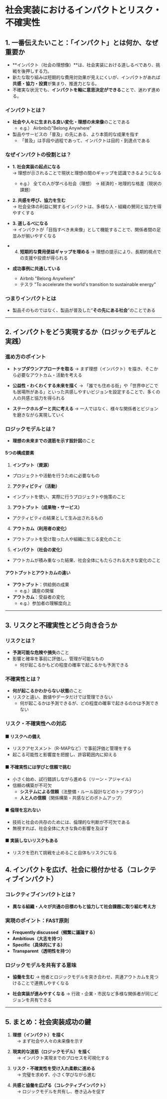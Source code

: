 # 社会実装におけるインパクトとリスク・不確実性

## 1. 一番伝えたいこと：「インパクト」とは何か、なぜ重要か
- **インパクト（社会の理想像）**は、社会実装における道しるべであり、挑戦を後押しする力。
- 新たな取り組みは短期的な費用対効果が見えにくいが、インパクトがあれば**共感・協力・投資**が集まり、推進力となる。
- 不確実な状況でも、**インパクトを軸に意思決定ができる**ことで、迷わず進める。

### インパクトとは？
- **社会や人々に生まれる良い変化・理想の未来像**のことである
  - e.g.） Airbnbの"Belong Anywhere"
- 製品やサービスの「普及」の先にある、より本質的な成果を指す
  - 「普及」は手段や過程であって、インパクトは目的・到達点である

### なぜインパクトの役割とは？
- **1. 社会実装の起点になる**  
  → 理想が示されることで現状と理想の間のギャップを認識できるようになる
    - e.g.） 全ての人が学べる社会（理想） → 経済的・地理的な格差（現状の課題）
  
- **2. 共感を呼び、協力を生む**  
  → 社会全体の利益に関するインパクトは、多様な人・組織の賛同と協力を得やすくする

- **3. 道しるべになる**  
  → インパクトが「目指すべき未来像」として機能することで、関係者間の足並みが揃いやすくなる

- 4. **短期的な費用便益ギャップを埋める**
  → 理想の提示により、長期的視点での支援や投資が得られる

- **成功事例に共通している**  
  - Airbnb "Belong Anywhere"
  - テスラ "To accelerate the world's transition to sustainable energy"

### **つまりインパクトとは**
- 製品そのものではなく、製品が普及した”**その先にある社会**”のことである
---

## 2. インパクトをどう実現するか（ロジックモデルと実践）
### 進め方のポイント
- **トップダウンアプローチを取る**
  → まず理想（インパクト）を描き、そこから必要なアウトカム・活動を考える

- **公益性・わくわくする未来を描く**
  → 「誰でも住める街」や「世界中どこでも居場所がある」といった共感しやすいビジョンを設定することで、多くの人の共感と協力を得られる

- **ステークホルダーと共に考える**
  → 一人ではなく、様々な関係者とビジョンを磨きながら実現していく

### ロジックモデルとは？
- **理想の未来までの道筋を示す設計図**のこと
  
#### 5つの構成要素
1. **インプット（資源）**
  - プロジェクトや活動を行うために必要なもの
2. **アクティビティ（活動）**
  - インプットを使い、実際に行うプロジェクトや施策のこと
3. **アウトプット（成果物・サービス）**
  - アクティビティの結果として生み出されるもの
4. **アウトカム（利用者の変化）**
  - アウトプットを受け取った人や組織に生じる変化のこと
5. **インパクト（社会の変化）**
  - アウトカムが積み重なった結果、社会全体にもたらされる大きな変化のこと

#### アウトプットとアウトカムの違い
- **アウトプット**：供給側の成果
  - e.g.）講座の開催
- **アウトカム**：受益者の変化
  - e.g.）参加者の理解度向上
---

## 3. リスクと不確実性とどう向き合うか
### リスクとは？
- **予測可能な危険や損失**のこと
- 影響と確率を事前に評価し、管理が可能なもの
  - 何が起こるかもどの程度の確率で起こるかも予測できる

### 不確実性とは？
- **何が起こるかわからない状態**のこと
- リスクと違い、数値やデータだけでは管理できない
  - 何が起こるかは予測できるが、どの程度の確率で起きるのかは予測できない

### リスク・不確実性への対応

#### ■ リスクへの備え
- リスクアセスメント（R-MAPなど）で事前評価と管理をする
- 起こる可能性と影響度を把握し、許容範囲内に抑える

#### ■ 不確実性には学びと信頼で挑む
- 小さく始め、試行錯誤しながら進める（リーン・アジャイル）
- 信頼の構築が不可欠  
  - **システムによる信頼**（法整備・ルール設計などのトップダウン）
  - **人と人の信頼**（関係構築・共感などのボトムアップ）

#### ■ 倫理を忘れない
- 技術と社会の共存のためには、倫理的な判断が不可欠である
- 無視すれば、社会全体に大きな負の影響を及ぼす

#### ■ 実装しないリスクもある
- リスクを恐れて挑戦を止めること自体もリスクになる


## 4. インパクトを広げ、社会に根付かせる（コレクティブインパクト）

### コレクティブインパクトとは？
- **異なる組織・人々が共通の目標のもと協力して社会課題に取り組む考え方**

### 実現のポイント：FAST原則

- **Frequently discussed（頻繁に議論する）**
- **Ambitious（大志を持つ）**
- **Specific（具体的にする）**
- **Transparent（透明性を持つ）**

### ロジックモデルを共有する意味
- **協働を生む**
  → 他者とロジックモデルを突き合わせ、共通アウトカムを見つけることで連携しやすくなる
  
- **社会実装が進みやすくなる**
  → 行政・企業・市民など多様な関係者が同じビジョンを共有できる

---

## 5. まとめ：社会実装成功の鍵

1. **理想（インパクト）を描く**  
　→ まず社会や人々の未来像を示す

2. **現実的な道筋（ロジックモデル）を描く**  
　→ インパクト実現までのプロセスを可視化する

3. **リスク・不確実性を受け入れ柔軟に進める**  
　→ 完璧を求めず、小さく学びながら進む

4. **共感と協働を広げる（コレクティブインパクト）**  
　→ ロジックモデルを共有し、巻き込みを促す

